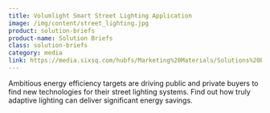 ```yaml
---
title: Volumlight Smart Street Lighting Application
image: /img/content/street_lighting.jpg
product: solution-briefs
product-name: Solution Briefs
class: solution-briefs
category: media
link: https://media.sixsq.com/hubfs/Marketing%20Materials/Solutions%20Brief/NuvlaBox%20Smart%20Street%20Lighting%20Application%202018.pdf
---
```


Ambitious energy efficiency targets are driving public and private buyers to find new technologies for their street lighting systems. Find out how truly adaptive lighting can deliver significant energy savings.


